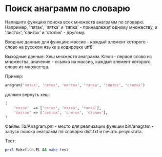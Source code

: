 Поиск анаграмм по словарю
=================================

Напишите функцию поиска всех множеств анаграмм по словарю.
Например, 'пятак', 'пятка' и 'тяпка' - принадлежат одному множеству, а 'листок', 'слиток' и 'столик' - другому.

Входные данные для функции:
массив - каждый элемент которого - слово на русском языке в кодировке utf8

Выходные данные:
Хеш множеств анаграмм.
Ключ - первое слово из множества, значение - ссылка на массив, каждый элемент которого слово из множества.

Пример:
```perl
anagram('пятак', 'пятка', 'листок', 'тяпка', 'слиток', 'столик')
```
должен вернуть хеш:
```perl
(
    'пятак'  => ['пятак', 'пятка', 'тяпка'],
    'листок' => ['листок', 'слиток', 'столик'],
)
```

Файлы:
lib/Anagram.pm - место для реализации функции
bin/anagram - запуск поиска анаграмм по словарю dict.txt и печать результата.

Тест:
```bash
perl Makefile.PL && make test
```